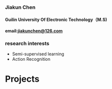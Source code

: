 ### Jiakun Chen
#### Guilin University Of Electronic Technology（M.S)
#### email:jiakunchen@126.com

### research interests
- Semi-supervised learning
- Action Recognition

# Projects
